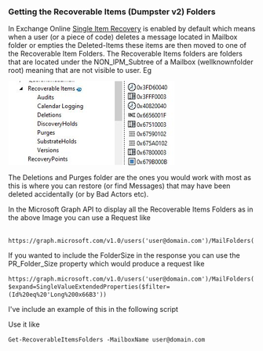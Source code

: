 ### **Getting the Recoverable Items (Dumpster v2) Folders**

In Exchange Online [Single Item Recovery](https://docs.microsoft.com/en-us/exchange/recipients/user-mailboxes/single-item-recovery?view=exchserver-2019) is enabled by default which means when a user (or a piece of code) deletes a message located in Mailbox folder or empties the Deleted-Items these items are then moved to one of the Recoverable Item Folders. The Recoverable Items folders are folders that are located under the NON_IPM_Subtree of a Mailbox (wellknownfolder root) meaning that are not visible to user. Eg

![image-20200917131803998](https://github.com/gscales/Graph-Powershell-101-Binder/raw/master/bin/Images/dumpsterFolders.JPG)



The Deletions and Purges folder are the ones you would work with most as this is where you can restore (or find Messages) that may have been deleted accidentally (or by Bad Actors etc).

In the Microsoft Graph API to display all the Recoverable Items Folders as in the above Image you can use a Request like

```
 https://graph.microsoft.com/v1.0/users('user@domain.com')/MailFolders('RecoverableItemsRoot')/ChildFolders 
```

If you wanted to include the FolderSize in the response you can use the PR_Folder_Size property which would produce a request like

```
https://graph.microsoft.com/v1.0/users('user@domain.com')/MailFolders('RecoverableItemsRoot')/ChildFolders?$expand=SingleValueExtendedProperties($filter=(Id%20eq%20'Long%200x66B3'))
```

I've include an example of this in the following script 

Use it like 

```
Get-RecoverableItemsFolders -MailboxName user@domain.com
```

